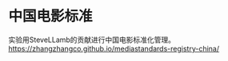 中国电影标准
========================

实验用SteveLLamb的贡献进行中国电影标准化管理。
https://zhangzhangco.github.io/mediastandards-registry-china/
